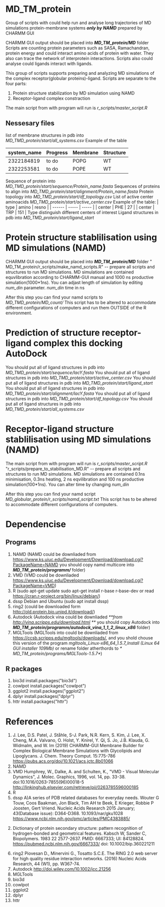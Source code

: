 # MD_TM_protein
Group of scripts with could help run and analyse long trajectories of MD simulations protein-membrane systems _**only by NAMD**_ prepared by CHARMM GUI

CHARMM GUI output should be placed into _**MD_TM_protein/MD**_ folder
Scripts are counting protein parameters such as SASA, Ramachandran, protein energy and could interact amino acids of protein with water. 
They also can trace the network of interprotein interactions. Scripts also could analyse could ligands interact with ligands. 

This group of scripts supports preparing and analyzing MD simulations of the complex receptor(globular proteins)-ligand.
Scripts are separate to the four parts:

1. Protein structure stabilization by MD simulation using NAMD
2. Receptor-ligand complex constraction

The main script from with program will run is _*r_scripts/master_script.R*_

## Nessesary files

list of membrane structures in pdb into _*MD_TMD_protein/start/all_systems.csv*_
Example of the table

| system\_name | Progress       | Membrane | Structure |
| ------------ | -------------- | -------- | --------- |
| 2322184819   | to do          | POPG     | WT        |
| 2322253581   | to do          | POPE     | WT        |

Sequence of protein into _*MD_TMD_protein/start/sequence/Protein_name.fasta*_
Sequences of proteins to align into _*MD_TMD_protein/start/alignment/Protein_name.fasta*_
Protein topology into _*MD_TMD_protein/start/df_topology.csv*_
List of active center aminoacids _*MD_TMD_protein/start/active_center.csv*_
Example of the table:
| type   | amino | resno |
| ------ | ----- | ----- |
| center | PHE   | 27    |
| center | TRP   | 151   |
Type distinguish different centers of interest
Ligand structures in pdb into _*MD_TMD_protein/start/ligand_start*_




# Protein structure stablilisation using MD simulations (NAMD)

CHARMM GUI output should be placed into _**MD_TM_protein/MD**_ folder
" MD_TM_protein/r_scripts/make_namd_scripts.R" -- prepare all scripts and structures to run MD simulations. 
MD simulations are contained equvlibration according to CHARMM-GUI manual and  1000 ns productive simulation(1000\*1ns).
You can adjast length of simulation by editing _*num_din*_ parameter. _*num_din*_ time in ns

After this step you can find your namd scripts to _*MD_TMD_protein/MD_count/*_
This script has to be altered to accommodate different configurations of computers and run them OUTSIDE of the R environment.


# Prediction of structure receptor-ligand complex this docking AutoDock

You should put all of ligand structures in pdb into _*MD_TMD_protein/start/sequence/lacY.fasta*_
You should put all of ligand structures in pdb into _*MD_TMD_protein/start/active_center.csv*_
You should put all of ligand structures in pdb into _*MD_TMD_protein/start/ligand_start*_
You should put all of ligand structures in pdb into _*MD_TMD_protein/start/alignment/lacY.fasta*_
You should put all of ligand structures in pdb into _*MD_TMD_protein/start/df_topology.csv*_
You should put all of ligand structures in pdb into _*MD_TMD_protein/start/all_systems.csv*_

# Receptor-ligand structure stablilisation using MD simulations (NAMD)

The main script from with program will run is _*r_scripts/master_script.R*_
"r_scripts/prepare_to_stabilisation_MD.R" -- prepare all scripts and structures 
to run MD simulations. MD simulations are contained 0.1ns minimisation, 0.3ns heating,
2 ns eqvilibration and 100 ns productive simulation(100\*1ns). 
You can alter time by changing _*num_din*_

After this step you can find your namd script _*MD\_globular\_protein/r\_scripts/namd\_script.txt*_
This script has to be altered to accommodate different configurations of computers. 


# Dependencise

## Programs

1. NAMD (NAMD could be downliaded from https://www.ks.uiuc.edu/Development/Download/download.cgi?PackageName=NAMD you should copy namd multicore into _**MD_TM_protein/programm/**_ folder)
2. VMD (VMD could be downliaded https://www.ks.uiuc.edu/Development/Download/download.cgi?PackageName=VMD)
3. R (sudo apt-get update sudo apt-get install r-base r-base-dev or read https://cran.r-project.org/bin/linux/debian/)
4. dssp Debian and Ubuntu (sudo apt install dssp)
5. ring2 (could be downloaded form http://old.protein.bio.unipd.it/download/)
6. Autodock (Autodock vina could be downliaded _**from http://vina.scripps.edu/download.html **_ you should copy Autodock into _**MD_TM_protein/programm/autodock_vina_1_1_2_linux_x86**_ folder)
7. MGLTools (MGLTools into could be downliaded from https://ccsb.scripps.edu/mgltools/downloads/, and you shold chouse this version of the program _*mgltools_Linux-x86_64_1.5.7_Install (Linux 64 GUI installer 109Mb)*_ or rename folder atherthords to _* MD_TM_protein/programs/MGLTools-1.5.7*_)

## R packages

1. bio3d install.packages("bio3d")
2. cowlpot install.packages("cowlpot")
3. ggplot2 install.packages("ggplot2")
4. dplyr install.packages("dplyr")
5. httr install.packages("httr")

# References 

1. J. Lee, D.S. Patel, J. Ståhle, S-J. Park, N.R. Kern, S. Kim, J. Lee, X. Cheng, M.A. Valvano, O. Holst, Y. Knirel, Y. Qi, S. Jo, J.B. Klauda, G. Widmalm, and W. Im (2019) CHARMM-GUI Membrane Builder for Complex Biological Membrane Simulations with Glycolipids and Lipoglycans. J. Chem. Theory Comput. 15:775-786 https://pubs.acs.org/doi/10.1021/acs.jctc.8b01066
2. NAMD 
3. VMD Humphrey, W., Dalke, A. and Schulten, K., "VMD - Visual Molecular Dynamics", J. Molec. Graphics, 1996, vol. 14, pp. 33-38. doi:10.1016/0263-7855(96)00018-5 http://linkinghub.elsevier.com/retrieve/pii/0263785596000185
4. R
5. dssp 
 A)A series of PDB related databases for everyday needs. Wouter G Touw, Coos Baakman, Jon Black, Tim AH te Beek, E Krieger, Robbie P Joosten, Gert Vriend. Nucleic Acids Research 2015 January; 43(Database issue): D364-D368. 10.1093/nar/gku1028 https://www.ncbi.nlm.nih.gov/pmc/articles/PMC4383885/

2) Dictionary of protein secondary structure: pattern recognition of hydrogen-bonded and geometrical features. Kabsch W, Sander C, Biopolymers. 1983 22 2577-2637. PMID: 6667333; UI: 84128824. https://pubmed.ncbi.nlm.nih.gov/6667333/ doi: 10.1002/bip.360221211
6. ring2 Piovesan D., Minervini G., Tosatto S.C.E. The RING 2.0 web server for high quality residue interaction networks. (2016) Nucleic Acids Research, 44 (W1), pp. W367-74.
7. Autodock  http://doi.wiley.com/10.1002/jcc.21256
8. MGLTools
9. bio3d
10. cowlpot
11. ggplot2
12. dplyr
13. httr
